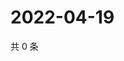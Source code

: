# 2022-04-19

共 0 条

<!-- BEGIN WEIBO -->
<!-- 最后更新时间 Tue Apr 19 2022 03:10:29 GMT+0800 (China Standard Time) -->

<!-- END WEIBO -->

